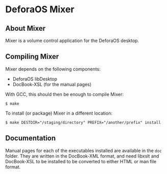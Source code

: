 DeforaOS Mixer
==============

About Mixer
-----------

Mixer is a volume control application for the DeforaOS desktop.


Compiling Mixer
----------------

Mixer depends on the following components:

 * DeforaOS libDesktop
 * DocBook-XSL (for the manual pages)

With GCC, this should then be enough to compile Mixer:

    $ make

To install (or package) Mixer in a different location:

    $ make DESTDIR="/staging/directory" PREFIX="/another/prefix" install


Documentation
-------------

Manual pages for each of the executables installed are available in the `doc`
folder. They are written in the DocBook-XML format, and need libxslt and
DocBook-XSL to be installed to be converted to either HTML or man file format.
